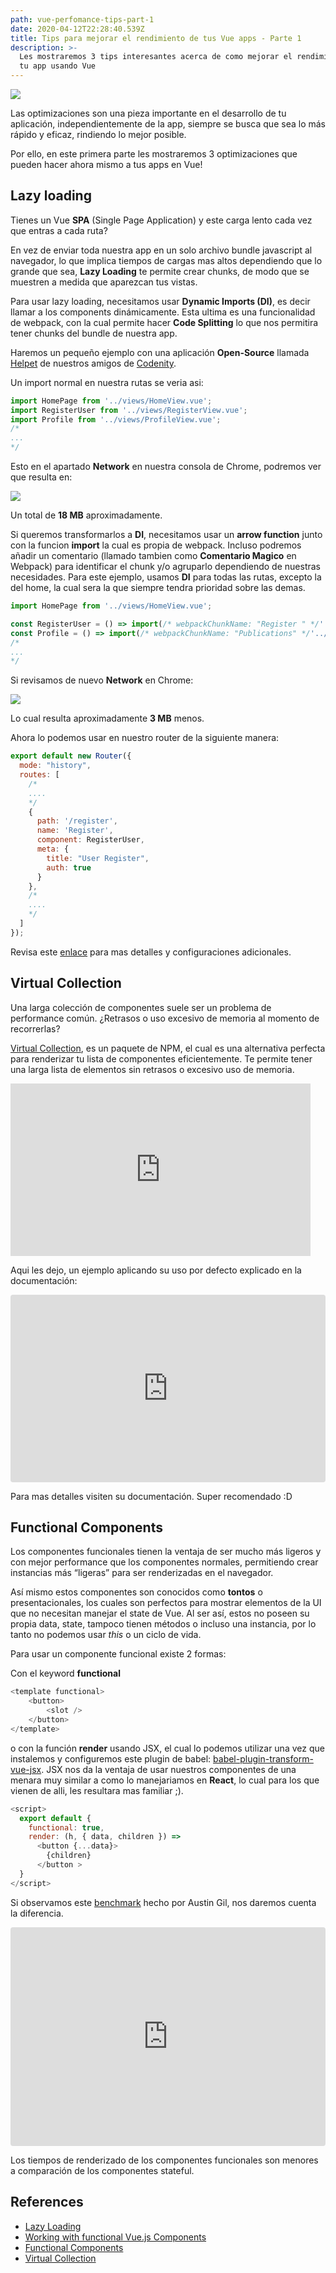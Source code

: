 ```yaml
---
path: vue-perfomance-tips-part-1
date: 2020-04-12T22:28:40.539Z
title: Tips para mejorar el rendimiento de tus Vue apps - Parte 1
description: >-
  Les mostraremos 3 tips interesantes acerca de como mejorar el rendimiento de
  tu app usando Vue
---
```

![](/assets/thumbnail-vuejs.png)

Las optimizaciones son una pieza importante en el desarrollo de tu aplicación, independientemente de la app, siempre se busca que sea lo más rápido y eficaz, rindiendo lo mejor posible.

Por ello, en este primera parte les mostraremos 3 optimizaciones que pueden hacer ahora mismo a tus apps en Vue!

## **Lazy loading**

Tienes un Vue **SPA** (Single Page Application) y este carga lento cada vez que entras a cada ruta?

En vez de enviar toda nuestra app en un solo archivo bundle javascript al navegador, lo que implica tiempos de cargas mas altos dependiendo que lo grande que sea, **Lazy Loading** te permite crear chunks, de modo que se muestren a medida que aparezcan tus vistas.

Para usar lazy loading, necesitamos usar **Dynamic Imports (DI)**, es decir llamar a los components dinámicamente. Esta ultima es una funcionalidad de webpack, con la cual permite hacer **Code Splitting** lo que nos permitira tener chunks del bundle de nuestra app.

Haremos un pequeño ejemplo con una aplicación **Open-Source** llamada [Helpet](https://helpet.codenity.org) de nuestros amigos de [Codenity](https://www.codenity.org).


Un import normal en nuestra rutas se veria asi:

```js
import HomePage from '../views/HomeView.vue';
import RegisterUser from '../views/RegisterView.vue';
import Profile from '../views/ProfileView.vue';
/*
...
*/
```

Esto en el apartado **Network** en nuestra consola de Chrome, podremos ver que resulta en:

![](/assets/normal-imports.png)

Un total de **18 MB** aproximadamente.

Si queremos transformarlos a **DI**, necesitamos usar un **arrow function** junto con la funcion **import** la cual es propia de webpack. Incluso podremos añadir un comentario (llamado tambien como **Comentario Magico** en Webpack) para identificar el chunk y/o agruparlo dependiendo de nuestras necesidades. Para este ejemplo, usamos **DI** para todas las rutas, excepto la del home, la cual sera la que siempre tendra prioridad sobre las demas.

```js
import HomePage from '../views/HomeView.vue';

const RegisterUser = () => import(/* webpackChunkName: "Register " */'../views/RegisterView.vue');
const Profile = () => import(/* webpackChunkName: "Publications" */'../views/ProfileView.vue');
/*
...
*/
```

Si revisamos de nuevo **Network** en Chrome:

![](/assets/dynamic-imports.png)

Lo cual resulta aproximadamente **3 MB** menos.

Ahora lo podemos usar en nuestro router de la siguiente manera:

```js
export default new Router({
  mode: "history",
  routes: [
    /*
    ....
    */
    {
      path: '/register',
      name: 'Register',
      component: RegisterUser,
      meta: {
        title: "User Register",
        auth: true
      }
    },
    /*
    ....
    */
  ]
});
```

Revisa este [enlace](https://router.vuejs.org/guide/advanced/lazy-loading.html) para mas detalles y configuraciones adicionales.

## Virtual Collection

Una larga colección de componentes suele ser un problema de performance común. ¿Retrasos o uso excesivo de memoria al momento de recorrerlas?

[Virtual Collection](https://github.com/starkwang/vue-virtual-collection), es un paquete de NPM, el cual es una alternativa perfecta para renderizar tu lista de componentes eficientemente. Te permite tener una larga lista de elementos sin retrasos o excesivo uso de memoria.

<iframe src="https://giphy.com/embed/JTDvWICnj8Sc4nW3fC" width="480" height="276" frameBorder="0" class="giphy-embed" allowFullScreen></iframe>

Aqui les dejo, un ejemplo aplicando su uso por defecto explicado en la documentación:

<iframe
     src="https://codesandbox.io/embed/gallant-satoshi-z8oxp?fontsize=14&hidenavigation=1&theme=dark"
     style="width:100%; height:300px; border:0; border-radius: 4px; overflow:hidden;"
     title="gallant-satoshi-z8oxp"
     allow="geolocation; microphone; camera; midi; vr; accelerometer; gyroscope; payment; ambient-light-sensor; encrypted-media; usb"
     sandbox="allow-modals allow-forms allow-popups allow-scripts allow-same-origin"
   ></iframe>

Para mas detalles visiten su documentación. Super recomendado :D


## Functional Components

Los componentes funcionales tienen la ventaja de ser mucho más ligeros y con mejor performance que los componentes normales, permitiendo crear instancias más “ligeras” para ser renderizadas en el navegador.

Así mismo estos componentes son conocidos como **tontos** o presentacionales, los cuales son perfectos para mostrar elementos de la UI que no necesitan manejar el state de Vue. Al ser así, estos no poseen su propia data, state, tampoco tienen métodos o incluso una instancia, por lo tanto no podemos usar *this* o un ciclo de vida.

Para usar un componente funcional existe 2 formas:

Con el keyword **functional**

```js
<template functional>
    <button>
        <slot />
    </button>
</template>
```

o con la función **render** usando JSX, el cual lo podemos utilizar una vez que instalemos y configuremos este plugin de babel: [babel-plugin-transform-vue-jsx](https://github.com/vuejs/babel-plugin-transform-vue-jsx). JSX nos da la ventaja de usar nuestros componentes de una menara muy similar a como lo manejariamos en **React**, lo cual para los que vienen de alli, les resultara mas familiar ;).


```js
<script>
  export default {
    functional: true,
    render: (h, { data, children }) =>
      <button {...data}>
        {children}
      </button >
  }
</script>
```

Si observamos este [benchmark](https://codesandbox.io/s/vue-stateful-vs-functional-yterr) hecho por Austin Gil, nos daremos cuenta la diferencia.

<iframe
     src="https://codesandbox.io/embed/vue-stateful-vs-functional-yterr?fontsize=14&hidenavigation=1&theme=dark"
     style="width:100%; height:350px; border:0; border-radius: 4px; overflow:hidden;"
     title="Vue Stateful vs. Functional"
     allow="geolocation; microphone; camera; midi; vr; accelerometer; gyroscope; payment; ambient-light-sensor; encrypted-media; usb"
     sandbox="allow-modals allow-forms allow-popups allow-scripts allow-same-origin"
   ></iframe>

Los tiempos de renderizado de los componentes funcionales son menores a comparación de los componentes stateful.


## References

  - [Lazy Loading](https://router.vuejs.org/guide/advanced/lazy-loading.html)
  - [Working with functional Vue.js Components](https://markus.oberlehner.net/blog/working-with-functional-vue-components/)
  - [Functional Components](https://alligator.io/vuejs/functional-components/)
  - [Virtual Collection](https://github.com/starkwang/vue-virtual-collection)

